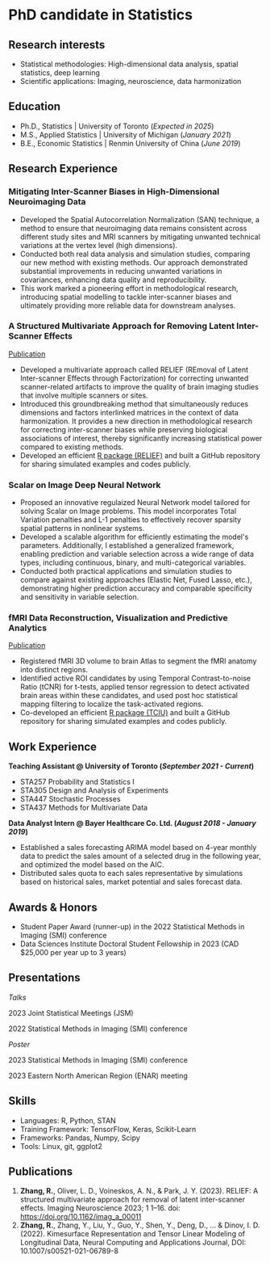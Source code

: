 # PhD candidate in Statistics

## Research interests
- Statistical methodologies: High-dimensional data analysis, spatial statistics, deep learning
- Scientific applications: Imaging, neuroscience, data harmonization
  
## Education
- Ph.D., Statistics | University of Toronto (_Expected in 2025_)             		
- M.S., Applied Statistics | University of Michigan (_January 2021_)	 			        		
- B.E., Economic Statistics | Renmin University of China (_June 2019_)

## Research Experience
### Mitigating Inter-Scanner Biases in High-Dimensional Neuroimaging Data
- Developed the Spatial Autocorrelation Normalization (SAN) technique, a method to ensure that neuroimaging data remains consistent across different study sites and 
  MRI scanners by mitigating unwanted technical variations at the vertex level (high dimensions).
- Conducted both real data analysis and simulation studies, comparing our new method with existing methods. Our approach demonstrated substantial improvements in 
  reducing unwanted variations in covariances, enhancing data quality and reproducibility. 
- This work marked a pioneering effort in methodological research, introducing spatial modelling to tackle inter-scanner biases and ultimately providing more 
  reliable data for downstream analyses.

### A Structured Multivariate Approach for Removing Latent Inter-Scanner Effects
[Publication](https://direct.mit.edu/imag/article/doi/10.1162/imag_a_00011/116599/RELIEF-A-structured-multivariate-approach-for)
- Developed a multivariate approach called RELIEF (REmoval of Latent Inter-scanner Effects through Factorization) for correcting unwanted scanner-related artifacts to improve the quality of brain imaging studies that involve multiple scanners or sites.
- Introduced this groundbreaking method that simultaneously reduces dimensions and factors interlinked matrices in the context of data harmonization. It provides a new direction in methodological research for correcting inter-scanner biases while preserving biological associations of interest, thereby significantly increasing statistical power compared to existing methods.
- Developed an efficient [R package (RELIEF)](https://github.com/junjypark/RELIEF/tree/master) and built a GitHub repository for sharing simulated examples and codes publicly.

### Scalar on Image Deep Neural Network
- Proposed an innovative regulaized Neural Network model tailored for solving Scalar on Image problems. This model incorporates Total Variation penalties and L-1 penalties to effectively recover sparsity spatial patterns in nonlinear systems.
- Developed a scalable algorithm for efficiently estimating the model's parameters. Additionally, I established a generalized framework, enabling prediction and variable selection across a wide range of data types, including continuous, binary, and multi-categorical variables.
- Conducted both practical applications and simulation studies to compare against existing approaches (Elastic Net, Fused Lasso, etc.), demonstrating higher prediction accuracy and comparable specificity and sensitivity in variable selection.

### fMRI Data Reconstruction, Visualization and Predictive Analytics
[Publication](https://link.springer.com/article/10.1007/s00521-021-06789-8)
- Registered fMRI 3D volume to brain Atlas to segment the fMRI anatomy into distinct regions.
- Identified active ROI candidates by using Temporal Contrast-to-noise Ratio (tCNR) for t-tests, applied tensor regression to detect activated brain areas within these candidates, and used post hoc statistical mapping filtering to localize the task-activated regions.
- Co-developed an efficient [R package (TCIU)](https://github.com/SOCR/TCIU) and built a GitHub repository for sharing simulated examples and codes publicly.

## Work Experience
**Teaching Assistant @ University of Toronto (_September 2021 - Current_)**
- STA257 Probability and Statistics I
- STA305 Design and Analysis of Experiments
- STA447 Stochastic Processes
- STA437 Methods for Multivariate Data

**Data Analyst Intern @ Bayer Healthcare Co. Ltd. (_August 2018 - January 2019_)**
- Established a sales forecasting ARIMA model based on 4-year monthly data to predict the sales amount of a selected drug in the following year, and optimized the model based on the AIC.
- Distributed sales quota to each sales representative by simulations based on historical sales, market potential and sales forecast data.

## Awards & Honors
- Student Paper Award (runner-up) in the 2022 Statistical Methods in Imaging (SMI) conference
- Data Sciences Institute Doctoral Student Fellowship in 2023 (CAD $25,000 per year up to 3 years)

## Presentations 
_Talks_

2023 Joint Statistical Meetings (JSM) 

2022 Statistical Methods in Imaging (SMI) conference

_Poster_

2023 Statistical Methods in Imaging (SMI) conference

2023 Eastern North American Region (ENAR) meeting

## Skills
- Languages: R, Python, STAN
- Training Framework: TensorFlow, Keras, Scikit-Learn
- Frameworks: Pandas, Numpy, Scipy
- Tools: Linux, git, ggplot2

## Publications
1. **Zhang, R.**, Oliver, L. D., Voineskos, A. N., & Park, J. Y. (2023). RELIEF: A structured multivariate approach for removal of latent inter-scanner effects. Imaging Neuroscience 2023; 1 1–16. doi: https://doi.org/10.1162/imag_a_00011
2. **Zhang, R.**, Zhang, Y., Liu, Y., Guo, Y., Shen, Y., Deng, D., ... & Dinov, I. D. (2022). Kimesurface Representation and Tensor Linear Modeling of Longitudinal Data, Neural Computing and Applications Journal, DOI: 10.1007/s00521-021-06789-8



